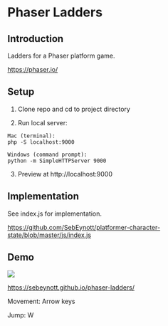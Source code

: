 # Phaser Ladders

## Introduction

Ladders for a Phaser platform game.

https://phaser.io/

## Setup

1. Clone repo and cd to project directory

2. Run local server:

```
Mac (terminal):
php -S localhost:9000

Windows (command prompt):
python -m SimpleHTTPServer 9000

```

3. Preview at http://localhost:9000

## Implementation

See index.js for implementation.

https://github.com/SebEynott/platformer-character-state/blob/master/js/index.js

## Demo

![](https://sebeynott.github.io/phaser-ladders/images/screen.gif)

https://sebeynott.github.io/phaser-ladders/

Movement: Arrow keys

Jump: W